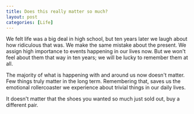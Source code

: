 ```yaml
---
title: Does this really matter so much?
layout: post
categories: [Life]
---
```


We felt life was a big deal in high school, but ten years later we laugh about how ridiculous that was. We make the same mistake about the present. We assign high importance to events happening in our lives now. But we won't feel about them that way in ten years; we will be lucky to remember them at all.

The majority of what is happening with and around us now doesn't matter. Few things truly matter in the long term. Remembering that, saves us the emotional rollercoaster we experience about trivial things in our daily lives.

It doesn't matter that the shoes you wanted so much just sold out, buy a different pair.
